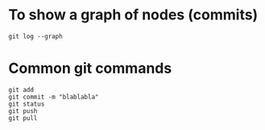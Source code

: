 # To show a graph of nodes (commits)
```
git log --graph
```

# Common git commands
```
git add
git commit -m "blablabla"
git status
git push 
git pull
```

